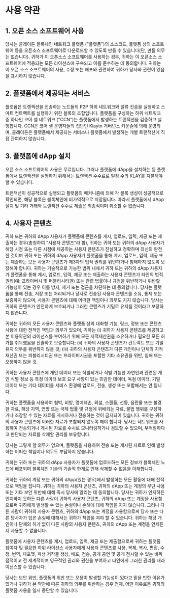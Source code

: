 # 사용 약관

## 1. 오픈 소스 소프트웨어 사용 <a id="1-your-use-of-open-source-software"></a>

당사는 클레이튼 블록체인 네트워크 플랫폼 \("플랫폼\"\)의 소스코드, 플랫폼 상의 소프트웨어 등을 오픈소스 소프트웨어로 다운로드할 수 있도록 만들 수 있습니다(단, 만들 의무는 없습니다). 귀하가 이 오픈소스 소프트웨어를 사용하는 경우, 귀하는 이 오픈소스 소프트웨어에 적용되는 모든 라이선스에 구속되고 이를 준수하는 데 동의합니다. 귀하는 이 오픈 소스 소프트웨어의 사용, 수정 또는 배포와 관련하여 귀하가 당사와 관련이 있음을 표시하지 않습니다.

## 2. 플랫폼에서 제공되는 서비스 <a id="2-services-provided-on-the-platform"></a>

플랫폼은 트랜잭션을 전송하는 노드들의 P2P 하위 네트워크와 밸류 전송을 실행하고 스마트 컨트랙트를 실행하기 위한 블록의 조합입니다. 플랫폼을 구성하는 하위 네트워크 중 하나인 코어 셀 네트워크 \("CCN"\)는 플랫폼에서 발생하는 트랜잭션을 검증하고 실행합니다. CCN은 코어 셀 운영자들의 집단인 Klaytn 거버넌스 카운슬에 의해 운영되며, 클레이튼은 플랫폼에서 제공되는 서비스나 플랫폼에서 발생하는 개별 트랜잭션에 직접 관여하지 않습니다.

## 3. 플랫폼에 dApp 설치 <a id="3-your-installation-of-dapp-on-the-platform"></a>

오픈 소스 소프트웨어의 사용은 무료입니다. 그러나 플랫폼에 dApp을 설치하는 등 플랫폼에서 트랜잭션을 실행하기 위해서는 트랜잭션 수수료로 일정 수의 KLAY를 지불해야 할 수 있습니다.

트랜잭션이 성공적으로 실행되고 플랫폼의 메커니즘에 의해 각 블록 생성이 성공적으로 확인되면, 해당 블록은 블록체인에 비가역적으로 저장됩니다. 따라서 플랫폼에서 dApp 설치 및 기타 거래와 트랜잭션 수수료 제출은 최종적이며 취소할 수 없습니다.

## 4. 사용자 콘텐츠 <a id="4-user-content"></a>

귀하 또는 귀하의 dApp 사용자가 플랫폼에 콘텐츠를 게시, 업로드, 입력, 제공 또는 제출하는 경우(총칭하여 "사용자 콘텐츠"라 함), 귀하는 귀하 또는 귀하의 dApp 사용자가 해당 시점 또는 다른 시점에 제공하는 사용자 콘텐츠가 진실하고 정확하며 최신의 완전한 것이며 귀하 또는 귀하의 dApp 사용자가 플랫폼을 통해 게시, 업로드, 입력, 제공 또는 제출하는 모든 사용자 콘텐츠가 제3자의 법적 권리를 위반하거나 침해하지 않도록 보장해야 합니다. 귀하는 기술적으로 가능한 범위 내에서 귀하 또는 귀하의 dApp 사용자가 플랫폼을 통해 게시, 업로드, 입력, 제공 또는 제출하는 사용자 콘텐츠가 타인의 법적 권리(예: 프라이버시 및 퍼블리시티권) 또는 관련 법률이나 규정을 위반하거나 위반할 가능성이 있는 경우 이를 방지, 제거 또는 접근을 차단하는 데 동의합니다. 당사는 플랫폼을 통해 전송, 저장 또는 처리되거나 당사로 전송된 사용자 콘텐츠를 소유, 통제 또는 보증하지 않으며, 사용자 콘텐츠에 대해 어떠한 책임이나 의무도 지지 않습니다. 당사는 귀하의 콘텐츠가 안전하게 보호되거나 그러한 콘텐츠가 기밀로 유지될 것이라고 보장하지 않습니다.

귀하는 귀하의 모든 사용자 콘텐츠와 플랫폼 상의 대화형 기능, 링크, 정보 또는 콘텐츠 사용에 대한 전적인 책임과 의무가 있으며, 귀하는 \(i\) 귀하가 사용자 콘텐츠를 제공하고 본 이용약관의 라이선스를 부여하기 위해 모든 지적재산권을 소유하거나 필요한 모든 허가를 취득했음을 진술하고 보증합니다; \(ii\) 귀하의 사용자 콘텐츠가 컨트랙트 또는 기밀유지 의무를 위반하지 않을 것; (iii\) 귀하의 사용자 콘텐츠가 다른 개인이나 단체의 지적재산권 또는 퍼블리시티권 또는 프라이버시권을 포함한 기타 소유권을 위반, 침해 또는 오용하지 않을 것.

귀하는 사용자 콘텐츠에 개인 데이터 또는 식별되거나 식별 가능한 자연인과 관련된 개인 식별 정보 등 특정 데이터 보호 요구 사항이 있는 민감한 데이터, 독점 데이터, 기밀 데이터 또는 기타 데이터를 서비스 환경에 업로드, 전송, 생성 또는 포함해서는 안 됩니다.

귀하는 플랫폼을 사용하여 협박, 비방, 명예훼손, 외설, 스캔들, 선동, 음란물 또는 불경한 자료, 해당 지역, 연방 또는 국제 법률 및 규정에 위배되는 자료, 불법 행위를 구성하거나 조장할 수 있는 자료를 게시하거나 전송하는 것이 금지되어 있습니다. 귀하는 귀하의 사용자 콘텐츠에 이러한 자료가 포함되지 않도록 해야 합니다. 당사는 네트워크를 사용하여 전송되거나 게시된 자료를 수시로 모니터링하거나 검토할 수 있으며, 부적절하다고 판단되는 자료를 삭제할 권리를 보유합니다.

당사는 그렇게 할 의무가 없으며, 플랫폼을 사용하여 전송 또는 게시된 자료로 인해 발생하는 어떠한 책임이나 의무도 부담하지 않습니다.

귀하는 귀하 또는 귀하의 dApp 사용자가 플랫폼에 업로드하는 모든 정보가 블록체인 노드에 배포되며 블록체인 기술의 기술적 한계로 인해 삭제할 수 없음을 이해합니다.

귀하는 귀하의 계정 또는 귀하의 dApp(있는 경우\)에서 발생하는 모든 활동에 대해 전적으로 책임을 집니다. 귀하는 귀하의 사용자 콘텐츠, 귀하의 dApp 또는 계정의 무단 사용 또는 기타 보안 위반에 대해 즉시 당사에 알리는 데 동의합니다. 당사는 귀하가 인지하든 인지하지 못하든 다른 사람이 귀하의 사용자 콘텐츠, 귀하의 dApp 또는 계정을 사용함으로써 귀하에게 발생할 수 있는 손실이나 손해에 대해 책임을 지지 않습니다. 그러나 다른 사람이 귀하의 사용자 콘텐츠, 귀하의 dApp 또는 계정을 사용함으로써 당사 또는 다른 당사자가 입은 손실에 대해서는 귀하가 책임을 져야 할 수 있습니다. 귀하는 해당 개인이나 단체의 허가 없이 다른 사람의 사용자 콘텐츠, 귀하의 dApp 또는 계정을 언제든지 사용할 수 없습니다.

플랫폼에 사용자 콘텐츠를 게시, 업로드, 입력, 제공 또는 제출함으로써 귀하는 플랫폼 참여자 및 필요한 하위 라이선스 사용자에게 사용자 콘텐츠를 사용, 복제, 복사, 편집, 수정, 번역, 재포맷, 파생 저작물 생성, 배포, 전송, 공개 공연 및 공개 전시할 수 있는 비독점적이고 전 세계적이며 영구적인 권리와 권한을 부여하고 타인에게 그러한 권리를 재라이선스할 수 있습니다.

당사는 보안 위반, 플랫폼의 위반 또는 오용이 발생할 가능성이 있다고 믿을 만한 이유가 있거나 귀하가 본 약관에 따른 귀하의 의무를 위반하는 경우 언제, 어떤 이유로든 귀하의 플랫폼 사용을 일시 중단할 수 있습니다.

